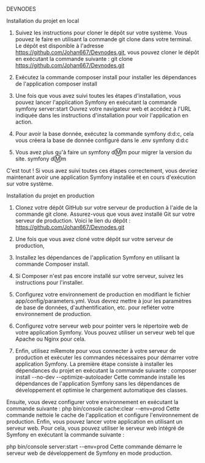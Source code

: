 DEVNODES

Installation du projet en local

1. Suivez les instructions pour cloner le dépôt sur votre système. Vous pouvez le faire en utilisant la commande git clone dans votre terminal. Le dépôt est disponible à l'adresse https://github.com/Johan667/Devnodes.git, vous pouvez cloner le dépôt en exécutant la commande suivante :
git clone https://github.com/Johan667/Devnodes.git

2. Exécutez la commande composer install pour installer les dépendances de l'application
composer install

3. Une fois que vous avez suivi toutes les étapes d'installation, vous pouvez lancer l'application Symfony en exécutant la commande symfony server:start
Ouvrez votre navigateur web et accédez à l'URL indiquée dans les instructions d'installation pour voir l'application en action.

4. Pour avoir la base donnée, exécutez la commande symfony d:d:c, cela vous créera la base de donnée configuré dans le .env
symfony d:d:c

5. Vous avez plus qu'à faire un symfony d:m:m pour migrer la version du site.
symfony d:m:m

C'est tout ! Si vous avez suivi toutes ces étapes correctement, vous devriez maintenant avoir une application Symfony installée et en cours d'exécution sur votre système. 



Installation du projet en production

1.    Clonez votre dépôt GitHub sur votre serveur de production à l'aide de la commande git clone. Assurez-vous que vous avez installé Git sur votre serveur de production.
      Voici le lien du dépôt : https://github.com/Johan667/Devnodes.git

2.    Une fois que vous avez cloné votre dépôt sur votre serveur de production,

3.    Installez les dépendances de l'application Symfony en utilisant la commande Composer install.

4.    Si Composer n'est pas encore installé sur votre serveur, suivez les instructions pour l'installer.

5.    Configurez votre environnement de production en modifiant le fichier app/config/parameters.yml. Vous devrez mettre à jour les paramètres de base de données, d'authentification, etc. pour refléter votre environnement de production.

6.    Configurez votre serveur web pour pointer vers le répertoire web de votre application Symfony. Vous pouvez utiliser un serveur web tel que Apache ou Nginx pour cela.

7. Enfin, utilisez mRemote pour vous connecter à votre serveur de production et exécuter les commandes nécessaires pour démarrer votre application Symfony.
La première étape consiste à installer les dépendances du projet en exécutant la commande suivante : composer install --no-dev --optimize-autoloader
Cette commande installe les dépendances de l'application Symfony sans les dépendances de développement et optimise le chargement automatique des classes.

Ensuite, vous devez configurer votre environnement en exécutant la commande suivante :
php bin/console cache:clear --env=prod
Cette commande nettoie le cache de l'application et configure l'environnement de production.
Enfin, vous pouvez lancer votre application en utilisant un serveur web. Pour cela, vous pouvez utiliser le serveur web intégré de Symfony en exécutant la commande suivante :

php bin/console server:start --env=prod
Cette commande démarre le serveur web de développement de Symfony en mode production.